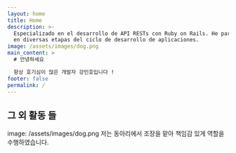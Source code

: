 ```yaml
---
layout: home
title: Home
description: >-
  Especializado en el desarrollo de API RESTs con Ruby on Rails. He participado
  en diversas etapas del ciclo de desarrollo de aplicaciones.
image: /assets/images/dog.png
main_content: >
  # 안녕하세요

  항상 호기심이 많은 개발자 강민호입니다 !
footer: false
permalink: /
---
```

## 그 외 활동 들

image: /assets/images/dog.png
저는 동아리에서 조장을 맡아 책임감 있게 역할을 수행하였습니다.


